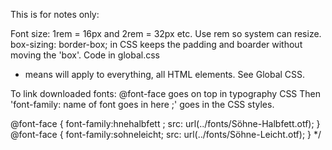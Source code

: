 This is for notes only:
<!-- This is a comment note. The shortcut is Command /  Press Command / again to undo. -->
Font size: 1rem = 16px and 2rem = 32px etc. Use rem so system can resize.
box-sizing: border-box; in CSS keeps the padding and boarder without moving the 'box'. Code in global.css
* means will apply to everything, all HTML elements. See Global CSS.

To link downloaded fonts:
@font-face goes on top in typography CSS
Then 'font-family: name of font goes in here ;' goes in the CSS styles.

@font-face {
  font-family:hnehalbfett ;
  src: url(../fonts/Söhne-Halbfett.otf);
}
@font-face {
  font-family:sohneleicht;
  src: url(../fonts/Söhne-Leicht.otf);
} */
